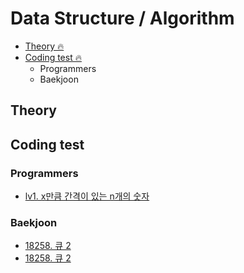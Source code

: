 # Data Structure / Algorithm


- [Theory 🔥](#Theory)
- [Coding test 🔥](#Coding-test)
  - Programmers
  - Baekjoon


## Theory

<!-- - []() -->

## Coding test

### Programmers

- [lv1. x만큼 간격이 있는 n개의 숫자](https://velog.io/@parkksss/coding-test-programmers-1) 


### Baekjoon
- <a href="./Baekjoon/18258.js">18258. 큐 2</a>
- [18258. 큐 2](https://github.com/parkksss/Study/blob/main/Data_Structure/Baekjoon/18258.js)

